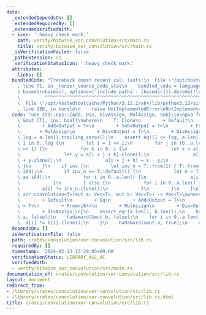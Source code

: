 ```yaml
---
data:
  _extendedDependsOn: []
  _extendedRequiredBy: []
  _extendedVerifiedWith:
  - icon: ':heavy_check_mark:'
    path: verify/bitwise_xor_convolution/src/main.rs
    title: verify/bitwise_xor_convolution/src/main.rs
  _isVerificationFailed: false
  _pathExtension: rs
  _verificationStatusIcon: ':heavy_check_mark:'
  attributes:
    links: []
  bundledCode: "Traceback (most recent call last):\n  File \"/opt/hostedtoolcache/Python/3.12.2/x64/lib/python3.12/site-packages/onlinejudge_verify/documentation/build.py\"\
    , line 71, in _render_source_code_stat\n    bundled_code = language.bundle(stat.path,\
    \ basedir=basedir, options={'include_paths': [basedir]}).decode()\n          \
    \         ^^^^^^^^^^^^^^^^^^^^^^^^^^^^^^^^^^^^^^^^^^^^^^^^^^^^^^^^^^^^^^^^^^^^^^^^^^^^^^^^^\n\
    \  File \"/opt/hostedtoolcache/Python/3.12.2/x64/lib/python3.12/site-packages/onlinejudge_verify/languages/rust.py\"\
    , line 288, in bundle\n    raise NotImplementedError\nNotImplementedError\n"
  code: "use std::ops::{Add, Div, DivAssign, MulAssign, Sub};\n\npub fn hadamard<T>(a:\
    \ &mut [T], inv: bool)\nwhere\n    T: Clone\n        + Default\n        + Eq\n\
    \        + Add<Output = T>\n        + Sub<Output = T>\n        + From<i64>\n \
    \       + MulAssign\n        + Div<Output = T>\n        + DivAssign,\n{\n    let\
    \ log = a.len().trailing_zeros();\n    assert_eq!(1 << log, a.len());\n    for\
    \ i in 0..log {\n        let i = 1 << i;\n        for j in (0..a.len()).step_by(i\
    \ << 1) {\n            for k in 0..i {\n                let x = a[j + k].clone();\n\
    \                let y = a[i + j + k].clone();\n                a[j + k] = x.clone()\
    \ + y.clone();\n                a[i + j + k] = x - y;\n            }\n       \
    \ }\n    }\n    if inv {\n        let inv_n = T::from(1) / T::from(a.len() as\
    \ i64);\n        if inv_n == T::default() {\n            let n = T::from(a.len()\
    \ as i64);\n            for i in 0..a.len() {\n                a[i] /= n.clone();\n\
    \            }\n        } else {\n            for i in 0..a.len() {\n        \
    \        a[i] *= inv_n.clone();\n            }\n        }\n    }\n}\n\npub fn\
    \ xor_convolution<T>(mut a: Vec<T>, mut b: Vec<T>) -> Vec<T>\nwhere\n    T: Clone\n\
    \        + Default\n        + Eq\n        + Add<Output = T>\n        + Sub<Output\
    \ = T>\n        + From<i64>\n        + MulAssign\n        + Div<Output = T>\n\
    \        + DivAssign,\n{\n    assert_eq!(a.len(), b.len());\n    hadamard(&mut\
    \ a, false);\n    hadamard(&mut b, false);\n    for i in 0..a.len() {\n      \
    \  a[i] *= b[i].clone();\n    }\n    hadamard(&mut a, true);\n    a\n}\n"
  dependsOn: []
  isVerificationFile: false
  path: crates/convolution/xor-convolution/src/lib.rs
  requiredBy: []
  timestamp: '2024-02-13 13:29:05+09:00'
  verificationStatus: LIBRARY_ALL_AC
  verifiedWith:
  - verify/bitwise_xor_convolution/src/main.rs
documentation_of: crates/convolution/xor-convolution/src/lib.rs
layout: document
redirect_from:
- /library/crates/convolution/xor-convolution/src/lib.rs
- /library/crates/convolution/xor-convolution/src/lib.rs.html
title: crates/convolution/xor-convolution/src/lib.rs
---
```

